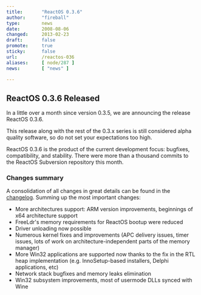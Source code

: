 ```yaml
---
title:       "ReactOS 0.3.6"
author:      "fireball"
type:        news
date:        2008-08-06
changed:     2013-02-23
draft:       false
promote:     true
sticky:      false
url:         /reactos-036
aliases:     [ node/287 ]
news:        [ "news" ]

---
```


<h2>ReactOS 0.3.6 Released</h2>
<p>
In a little over a month since version 0.3.5, we are announcing the release ReactOS 0.3.6.
</p>
<p>
This release along with the rest of the 0.3.x series is still considered alpha quality software, so do not set your expectations too high.
</p>
<p>
ReactOS 0.3.6 is the product of the current development focus: bugfixes, compatibility, and stability. There were more than a thousand commits to the ReactOS Subversion repository this month.
</p>
<h3>Changes summary</h3>A consolidation of all changes in great details can be found in the <a href="../wiki/index.php/ChangeLog-0.3.6">changelog</a>. Summing up the most important changes: 
<ul>
	<li>More architectures support: ARM version improvements, beginnings of x64 architecture support</li>
	<li>FreeLdr's memory requirements for ReactOS bootup were reduced</li>
	<li>Driver unloading now possible</li>
	<li>Numerous kernel fixes and improvements (APC delivery issues, timer issues, lots of work on architecture-independent parts of the memory manager)</li>
	<li>More Win32 applications are supported now thanks to the fix in the RTL heap implementation (e.g. InnoSetup-based installers, Delphi applications, etc)</li>
	<li>Network stack bugfixes and memory leaks elimination</li>
	<li>Win32 subsystem improvements, most of usermode DLLs synced with Wine</li>
</ul>

